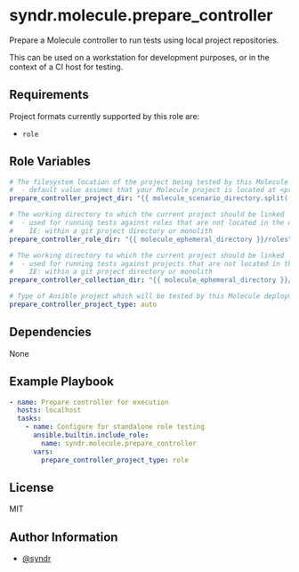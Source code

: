 syndr.molecule.prepare_controller
=========

Prepare a Molecule controller to run tests using local project repositories.

This can be used on a workstation for development purposes, or in the context of a CI host for testing.

Requirements
------------

Project formats currently supported by this role are:  
* `role`

Role Variables
--------------

```yaml
# The filesystem location of the project being tested by this Molecule configuration
#  - default value assumes that your Molecule project is located at <project dir>/molecule/<scenario>
prepare_controller_project_dir: "{{ molecule_scenario_directory.split('/')[:-2] | join('/') }}"

# The working directory to which the current project should be linked
#  - used for running tests against roles that are not located in the default system locations
#    IE: within a git project directory or monolith
prepare_controller_role_dir: "{{ molecule_ephemeral_directory }}/roles"

# The working directory to which the current project should be linked
#  - used for running tests against projects that are not located in the default system locations
#    IE: within a git project directory or monolith
prepare_controller_collection_dir: "{{ molecule_ephemeral_directory }}/collections"

# Type of Ansible project which will be tested by this Molecule deployment
prepare_controller_project_type: auto
```

Dependencies
------------

None

Example Playbook
----------------

```yaml
- name: Prepare controller for execution
  hosts: localhost
  tasks:
    - name: Configure for standalone role testing
      ansible.builtin.include_role:
        name: syndr.molecule.prepare_controller
      vars:
        prepare_controller_project_type: role
```

License
-------

MIT

Author Information
------------------

- [@syndr](https://github.com/syndr/)

